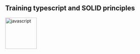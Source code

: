 ## Training typescript and SOLID principles

<img align="center" alt="javascript" height="100" src="https://upload.wikimedia.org/wikipedia/commons/4/4c/Typescript_logo_2020.svg">
